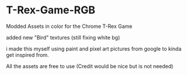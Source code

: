 # T-Rex-Game-RGB

Modded Assets in color for the Chrome T-Rex Game

added new "Bird" textures (still fixing white bg)

i made this myself using paint and pixel art pictures from google to kinda get inspired from.


All the assets are free to use (Credit would be nice but is not needed)
